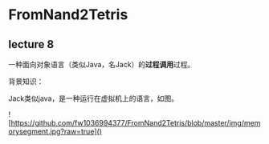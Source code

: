 # FromNand2Tetris



## lecture 8

一种面向对象语言（类似Java，名Jack）的**过程调用**过程。

背景知识：

Jack类似java，是一种运行在虚拟机上的语言，如图。

![https://github.com/fw1036994377/FromNand2Tetris/blob/master/img/memorysegment.jpg?raw=true]()







